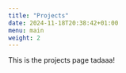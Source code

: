```yaml
---
title: "Projects"
date: 2024-11-18T20:38:42+01:00
menu: main
weight: 2
---
```


This is the projects page tadaaa!
